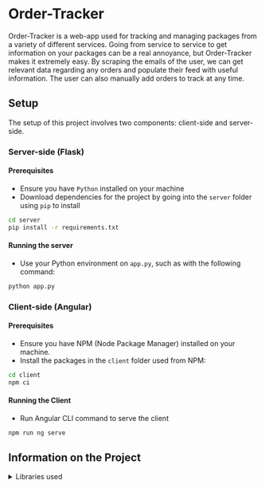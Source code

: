 # Order-Tracker

Order-Tracker is a web-app used for tracking and managing packages from a variety of different services. Going from service to service to get information on your packages can be a real annoyance, but Order-Tracker makes it extremely easy. By scraping the emails of the user, we can get relevant data regarding any orders and populate their feed with useful information. The user can also manually add orders to track at any time.

## Setup

The setup of this project involves two components: client-side and server-side.

### Server-side (Flask)

#### Prerequisites
- Ensure you have `Python` installed on your machine
- Download dependencies for the project by going into the `server` folder using `pip` to install
```bash
cd server
pip install -r requirements.txt
```

#### Running the server
- Use your Python environment on `app.py`, such as with the following command: 
```bash
python app.py
```

### Client-side (Angular)

#### Prerequisites
- Ensure you have NPM (Node Package Manager) installed on your machine.
- Install the packages in the `client` folder used from NPM:
```bash
cd client
npm ci
```

#### Running the Client
- Run Angular CLI command to serve the client 
```bash
npm run ng serve
```

## Information on the Project

<details>
<summary>Libraries used</summary>
<h3>Server-side (Python/Flask)</h3>
<pre><code>
bcrypt==4.1.2
blinker==1.7.0
cffi==1.16.0
click==8.1.7
cryptography==42.0.5
DateTime==5.4
Flask==3.0.2
Flask-Cors==4.0.0
itsdangerous==2.1.2
Jinja2==3.1.3
pyJWT~=2.8.0
MarkupSafe==2.1.5
psycopg2==2.9.9
pycparser==2.22
python-dotenv==1.0.1
pytz==2024.1
setuptools==69.1.0
Werkzeug==3.0.1
zope.interface==6.2
</pre></code>
<h3>Client-side (JavaScript/Angular)</h3>
<pre><code>
"@angular/animations": "^17.2.0",
"@angular/cdk": "^17.2.1",
"@angular/common": "^17.2.0",
"@angular/compiler": "^17.2.0",
"@angular/core": "^17.2.0",
"@angular/forms": "^17.2.0",
"@angular/google-maps": "^17.3.4",
"@angular/platform-browser": "^17.2.0",
"@angular/platform-browser-dynamic": "^17.2.0",
"@angular/platform-server": "^17.2.0",
"@angular/router": "^17.2.0",
"@angular/ssr": "^17.2.0",
"@ngx-pwa/local-storage": "^17.0.0",
"axios": "^1.6.8",
"chart.js": "^4.4.2",
"date-fns": "^3.3.1",
"express": "^4.19.2",
"primeflex": "^3.3.1",
"primeicons": "^6.0.1",
"primeng": "^17.7.0",
"rxjs": "~7.8.0",
"tslib": "^2.6.2",
"zone.js": "~0.14.3"
</code></pre>
</details>